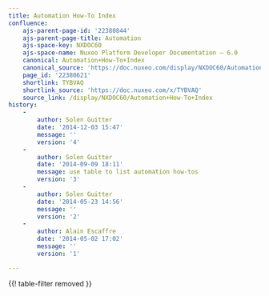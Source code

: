 ```yaml
---
title: Automation How-To Index
confluence:
    ajs-parent-page-id: '22380844'
    ajs-parent-page-title: Automation
    ajs-space-key: NXDOC60
    ajs-space-name: Nuxeo Platform Developer Documentation — 6.0
    canonical: Automation+How-To+Index
    canonical_source: 'https://doc.nuxeo.com/display/NXDOC60/Automation+How-To+Index'
    page_id: '22380621'
    shortlink: TYBVAQ
    shortlink_source: 'https://doc.nuxeo.com/x/TYBVAQ'
    source_link: /display/NXDOC60/Automation+How-To+Index
history:
    - 
        author: Solen Guitter
        date: '2014-12-03 15:47'
        message: ''
        version: '4'
    - 
        author: Solen Guitter
        date: '2014-09-09 18:11'
        message: use table to list automation how-tos
        version: '3'
    - 
        author: Solen Guitter
        date: '2014-05-23 14:56'
        message: ''
        version: '2'
    - 
        author: Alain Escaffre
        date: '2014-05-02 17:02'
        message: ''
        version: '1'

---
```

{{! table-filter removed }}